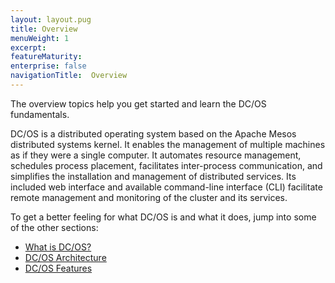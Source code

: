 ```yaml
---
layout: layout.pug
title: Overview
menuWeight: 1
excerpt:
featureMaturity:
enterprise: false
navigationTitle:  Overview
---
```


<!-- This source repo for this topic is https://github.com/dcos/dcos-docs -->

The overview topics help you get started and learn the DC/OS fundamentals.

DC/OS is a distributed operating system based on the Apache Mesos distributed systems kernel. It enables the management of multiple machines as if they were a single computer. It automates resource management, schedules process placement, facilitates inter-process communication, and simplifies the installation and management of distributed services. Its included web interface and available command-line interface (CLI) facilitate remote management and monitoring of the cluster and its services.

To get a better feeling for what DC/OS is and what it does, jump into some of the other sections:

- [What is DC/OS?](what-is-dcos/)
- [DC/OS Architecture](architecture/)
- [DC/OS Features](features/)

